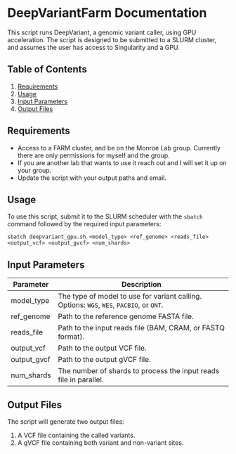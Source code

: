 # DeepVariantFarm Documentation

This script runs DeepVariant, a genomic variant caller, using GPU acceleration. The script is designed to be submitted to a SLURM cluster, and assumes the user has access to Singularity and a GPU.

## Table of Contents
1. [Requirements](#requirements)
2. [Usage](#usage)
3. [Input Parameters](#input-parameters)
4. [Output Files](#output-files)

## Requirements

- Access to a FARM cluster, and be on the Monroe Lab group. Currently there are only permissions for myself and the group. 
- If you are another lab that wants to use it reach out and I will set it up on your group. 
- Update the script with your output paths and email.
## Usage

To use this script, submit it to the SLURM scheduler with the `sbatch` command followed by the required input parameters:

```
sbatch deepvariant_gpu.sh <model_type> <ref_genome> <reads_file> <output_vcf> <output_gvcf> <num_shards>
```

## Input Parameters

| Parameter   | Description                                                  |
| ----------- | ------------------------------------------------------------ |
| model_type  | The type of model to use for variant calling. Options: `WGS`, `WES`, `PACBIO`, or `ONT`. |
| ref_genome  | Path to the reference genome FASTA file.                    |
| reads_file  | Path to the input reads file (BAM, CRAM, or FASTQ format).  |
| output_vcf  | Path to the output VCF file.                                 |
| output_gvcf | Path to the output gVCF file.                                |
| num_shards  | The number of shards to process the input reads file in parallel. |

## Output Files

The script will generate two output files:

1. A VCF file containing the called variants.
2. A gVCF file containing both variant and non-variant sites.
